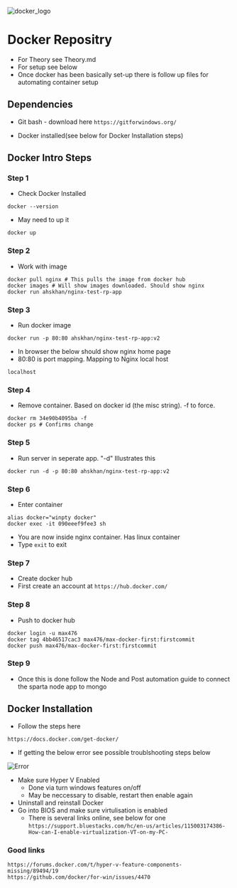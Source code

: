 
![docker_logo](images/docker_logo.png=125x125)

# Docker Repositry

- For Theory see Theory.md
- For setup see below
- Once docker has been basically set-up there is follow up files for automating container setup

## Dependencies

- Git bash - download here
```https://gitforwindows.org/```

- Docker installed(see below for Docker Installation steps)

## Docker Intro Steps

### Step 1
- Check Docker Installed

```
docker --version
```
- May need to up it

```
docker up
```

### Step 2
- Work with image

```
docker pull nginx # This pulls the image from docker hub
docker images # Will show images downloaded. Should show nginx
docker run ahskhan/nginx-test-rp-app
```

### Step 3 

- Run docker image

```docker run -p 80:80 ahskhan/nginx-test-rp-app:v2```

- In browser the below should show nginx home page
- 80:80 is port mapping. Mapping to Nginx local host

```localhost```

### Step 4

- Remove container. Based on docker id (the misc string). -f to force.

```
docker rm 34e90b4095ba -f
docker ps # Confirms change
```

### Step 5

- Run server in seperate app. "-d" Illustrates this

```
docker run -d -p 80:80 ahskhan/nginx-test-rp-app:v2
```

### Step 6

- Enter container

```
alias docker="winpty docker"
docker exec -it 090eeef9fee3 sh
```
- You are now inside nginx container. Has linux container
- Type ```exit``` to exit

### Step 7

- Create docker hub
- First create an account at
```https://hub.docker.com/```

### Step 8

- Push to docker hub

```
docker login -u max476
docker tag 4bb46517cac3 max476/max-docker-first:firstcommit
docker push max476/max-docker-first:firstcommit
```

### Step 9

- Once this is done follow the Node and Post automation guide to connect the sparta node app to mongo

## Docker Installation 

- Follow the steps here

```https://docs.docker.com/get-docker/```

- If getting the below error see possible troublshooting steps below

![Error](images/HyperVError.PNG)

- Make sure Hyper V Enabled
	- Done via turn windows features on/off
	- May be neccessary to disable, restart then enable again
- Uninstall and reinstall Docker
- Go into BIOS and make sure virtulisation is enabled
	- There is several links online, see below for one
	```https://support.bluestacks.com/hc/en-us/articles/115003174386-How-can-I-enable-virtualization-VT-on-my-PC-```

### Good links

```
https://forums.docker.com/t/hyper-v-feature-components-missing/89494/19
https://github.com/docker/for-win/issues/4470
```
